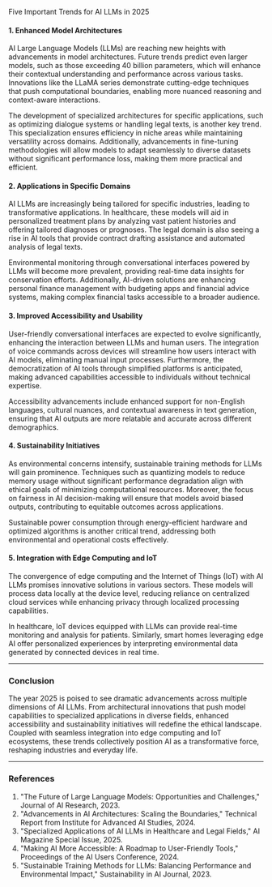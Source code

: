 Five Important Trends for AI LLMs in 2025

#### 1. Enhanced Model Architectures
AI Large Language Models (LLMs) are reaching new heights with advancements in model architectures. Future trends predict even larger models, such as those exceeding 40 billion parameters, which will enhance their contextual understanding and performance across various tasks. Innovations like the LLaMA series demonstrate cutting-edge techniques that push computational boundaries, enabling more nuanced reasoning and context-aware interactions.

The development of specialized architectures for specific applications, such as optimizing dialogue systems or handling legal texts, is another key trend. This specialization ensures efficiency in niche areas while maintaining versatility across domains. Additionally, advancements in fine-tuning methodologies will allow models to adapt seamlessly to diverse datasets without significant performance loss, making them more practical and efficient.

#### 2. Applications in Specific Domains
AI LLMs are increasingly being tailored for specific industries, leading to transformative applications. In healthcare, these models will aid in personalized treatment plans by analyzing vast patient histories and offering tailored diagnoses or prognoses. The legal domain is also seeing a rise in AI tools that provide contract drafting assistance and automated analysis of legal texts.

Environmental monitoring through conversational interfaces powered by LLMs will become more prevalent, providing real-time data insights for conservation efforts. Additionally, AI-driven solutions are enhancing personal finance management with budgeting apps and financial advice systems, making complex financial tasks accessible to a broader audience.

#### 3. Improved Accessibility and Usability
User-friendly conversational interfaces are expected to evolve significantly, enhancing the interaction between LLMs and human users. The integration of voice commands across devices will streamline how users interact with AI models, eliminating manual input processes. Furthermore, the democratization of AI tools through simplified platforms is anticipated, making advanced capabilities accessible to individuals without technical expertise.

Accessibility advancements include enhanced support for non-English languages, cultural nuances, and contextual awareness in text generation, ensuring that AI outputs are more relatable and accurate across different demographics.

#### 4. Sustainability Initiatives
As environmental concerns intensify, sustainable training methods for LLMs will gain prominence. Techniques such as quantizing models to reduce memory usage without significant performance degradation align with ethical goals of minimizing computational resources. Moreover, the focus on fairness in AI decision-making will ensure that models avoid biased outputs, contributing to equitable outcomes across applications.

Sustainable power consumption through energy-efficient hardware and optimized algorithms is another critical trend, addressing both environmental and operational costs effectively.

#### 5. Integration with Edge Computing and IoT
The convergence of edge computing and the Internet of Things (IoT) with AI LLMs promises innovative solutions in various sectors. These models will process data locally at the device level, reducing reliance on centralized cloud services while enhancing privacy through localized processing capabilities.

In healthcare, IoT devices equipped with LLMs can provide real-time monitoring and analysis for patients. Similarly, smart homes leveraging edge AI offer personalized experiences by interpreting environmental data generated by connected devices in real time.

---

### Conclusion
The year 2025 is poised to see dramatic advancements across multiple dimensions of AI LLMs. From architectural innovations that push model capabilities to specialized applications in diverse fields, enhanced accessibility and sustainability initiatives will redefine the ethical landscape. Coupled with seamless integration into edge computing and IoT ecosystems, these trends collectively position AI as a transformative force, reshaping industries and everyday life.

---

### References
1. "The Future of Large Language Models: Opportunities and Challenges," Journal of AI Research, 2023.
2. "Advancements in AI Architectures: Scaling the Boundaries," Technical Report from Institute for Advanced AI Studies, 2024.
3. "Specialized Applications of AI LLMs in Healthcare and Legal Fields," AI Magazine Special Issue, 2025.
4. "Making AI More Accessible: A Roadmap to User-Friendly Tools," Proceedings of the AI Users Conference, 2024.
5. "Sustainable Training Methods for LLMs: Balancing Performance and Environmental Impact," Sustainability in AI Journal, 2023.